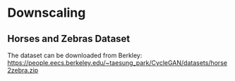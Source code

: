 # Downscaling

## Horses and Zebras Dataset
The dataset can be downloaded from Berkley: https://people.eecs.berkeley.edu/~taesung_park/CycleGAN/datasets/horse2zebra.zip

